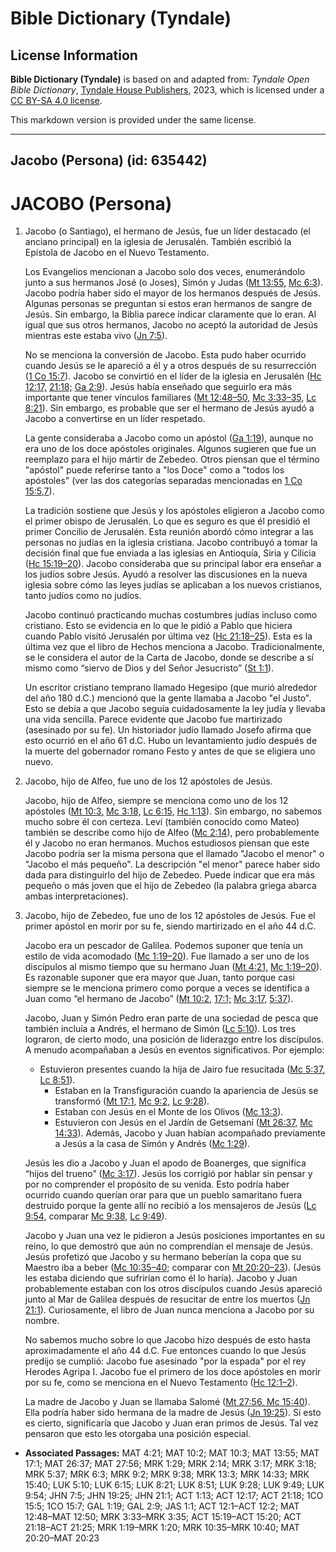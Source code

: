 # Bible Dictionary (Tyndale)

## License Information

**Bible Dictionary (Tyndale)** is based on and adapted from: _Tyndale Open Bible Dictionary_, [Tyndale House Publishers](https://tyndaleopenresources.com/), 2023, which is licensed under a [CC BY-SA 4.0 license](https://creativecommons.org/licenses/by-sa/4.0/legalcode.en).

This markdown version is provided under the same license.



--------------------------------

## Jacobo (Persona) (id: 635442)

JACOBO (Persona)
================

1. Jacobo (o Santiago), el hermano de Jesús, fue un líder destacado (el anciano principal) en la iglesia de Jerusalén. También escribió la Epístola de Jacobo en el Nuevo Testamento.

    Los Evangelios mencionan a Jacobo solo dos veces, enumerándolo junto a sus hermanos José (o Joses), Simón y Judas ([Mt 13:55,](https://ref.ly/Matt13:55) [Mc 6:3](https://ref.ly/Mark6:3)). Jacobo podría haber sido el mayor de los hermanos después de Jesús. Algunas personas se preguntan si estos eran hermanos de sangre de Jesús. Sin embargo, la Biblia parece indicar claramente que lo eran. Al igual que sus otros hermanos, Jacobo no aceptó la autoridad de Jesús mientras este estaba vivo ([Jn 7:5](https://ref.ly/John7:5)).

    No se menciona la conversión de Jacobo. Esta pudo haber ocurrido cuando Jesús se le apareció a él y a otros después de su resurrección ([1 Co 15:7](https://ref.ly/1Cor15:7)). Jacobo se convirtió en el líder de la iglesia en Jerusalén ([Hc 12:17,](https://ref.ly/Acts12:17) [21:18;](https://ref.ly/Acts21:18) [Ga 2:9](https://ref.ly/Gal2:9)). Jesús había enseñado que seguirlo era más importante que tener vínculos familiares ([Mt 12:48–50,](https://ref.ly/Matt12:48-Matt12:50) [Mc 3:33–35,](https://ref.ly/Mark3:33-Mark3:35) [Lc 8:21](https://ref.ly/Luke8:21)). Sin embargo, es probable que ser el hermano de Jesús ayudó a Jacobo a convertirse en un líder respetado.

    La gente consideraba a Jacobo como un apóstol ([Ga 1:19](https://ref.ly/Gal1:19)), aunque no era uno de los doce apóstoles originales. Algunos sugieren que fue un reemplazo para el hijo mártir de Zebedeo. Otros piensan que el término "apóstol" puede referirse tanto a "los Doce" como a "todos los apóstoles" (ver las dos categorías separadas mencionadas en [1 Co 15:5](https://ref.ly/1Cor15:5),[7](https://ref.ly/1Cor15:7)).

    La tradición sostiene que Jesús y los apóstoles eligieron a Jacobo como el primer obispo de Jerusalén. Lo que es seguro es que él presidió el primer Concilio de Jerusalén. Esta reunión abordó cómo integrar a las personas no judías en la iglesia cristiana. Jacobo contribuyó a tomar la decisión final que fue enviada a las iglesias en Antioquía, Siria y Cilicia ([Hc 15:19–20](https://ref.ly/Acts15:19-Acts15:20)). Jacobo consideraba que su principal labor era enseñar a los judíos sobre Jesús. Ayudó a resolver las discusiones en la nueva iglesia sobre cómo las leyes judías se aplicaban a los nuevos cristianos, tanto judíos como no judíos.

    Jacobo continuó practicando muchas costumbres judías incluso como cristiano. Esto se evidencia en lo que le pidió a Pablo que hiciera cuando Pablo visitó Jerusalén por última vez ([Hc 21:18–25](https://ref.ly/Acts21:18-Acts21:25)). Esta es la última vez que el libro de Hechos menciona a Jacobo. Tradicionalmente, se le considera el autor de la Carta de Jacobo, donde se describe a sí mismo como “siervo de Dios y del Señor Jesucristo” ([St 1:1](https://ref.ly/Jas1:1)).

    Un escritor cristiano temprano llamado Hegesipo (que murió alrededor del año 180 d.C.) mencionó que la gente llamaba a Jacobo "el Justo". Esto se debía a que Jacobo seguía cuidadosamente la ley judía y llevaba una vida sencilla. Parece evidente que Jacobo fue martirizado (asesinado por su fe). Un historiador judío llamado Josefo afirma que esto ocurrió en el año 61 d.C. Hubo un levantamiento judío después de la muerte del gobernador romano Festo y antes de que se eligiera uno nuevo.

2. Jacobo, hijo de Alfeo, fue uno de los 12 apóstoles de Jesús.

    Jacobo, hijo de Alfeo, siempre se menciona como uno de los 12 apóstoles ([Mt 10:3,](https://ref.ly/Matt10:3) [Mc 3:18,](https://ref.ly/Mark3:18) [Lc 6:15,](https://ref.ly/Luke6:15) [Hc 1:13](https://ref.ly/Acts1:13)). Sin embargo, no sabemos mucho sobre él con certeza. Leví (también conocido como Mateo) también se describe como hijo de Alfeo ([Mc 2:14](https://ref.ly/Mark2:14)), pero probablemente él y Jacobo no eran hermanos. Muchos estudiosos piensan que este Jacobo podría ser la misma persona que el llamado "Jacobo el menor" o "Jacobo el más pequeño". La descripción "el menor" parece haber sido dada para distinguirlo del hijo de Zebedeo. Puede indicar que era más pequeño o más joven que el hijo de Zebedeo (la palabra griega abarca ambas interpretaciones).

3. Jacobo, hijo de Zebedeo, fue uno de los 12 apóstoles de Jesús. Fue el primer apóstol en morir por su fe, siendo martirizado en el año 44 d.C.

    Jacobo era un pescador de Galilea. Podemos suponer que tenía un estilo de vida acomodado ([Mc 1:19–20](https://ref.ly/Mark1:19-Mark1:20)). Fue llamado a ser uno de los discípulos al mismo tiempo que su hermano Juan ([Mt 4:21,](https://ref.ly/Matt4:21) [Mc 1:19–20](https://ref.ly/Mark1:19-Mark1:20)). Es razonable suponer que era mayor que Juan, tanto porque casi siempre se le menciona primero como porque a veces se identifica a Juan como “el hermano de Jacobo” ([Mt 10:2,](https://ref.ly/Matt10:2) [17:1;](https://ref.ly/Matt17:1) [Mc 3:17,](https://ref.ly/Mark3:17) [5:37](https://ref.ly/Mark5:37)).

    Jacobo, Juan y Simón Pedro eran parte de una sociedad de pesca que también incluía a Andrés, el hermano de Simón ([Lc 5:10](https://ref.ly/Luke5:10)). Los tres lograron, de cierto modo, una posición de liderazgo entre los discípulos. A menudo acompañaban a Jesús en eventos significativos. Por ejemplo:

    * Estuvieron presentes cuando la hija de Jairo fue resucitada ([Mc 5:37,](https://ref.ly/Mark5:37) [Lc 8:51](https://ref.ly/Luke8:51)).
        * Estaban en la Transfiguración cuando la apariencia de Jesús se transformó ([Mt 17:1,](https://ref.ly/Matt17:1) [Mc 9:2,](https://ref.ly/Mark9:2) [Lc 9:28](https://ref.ly/Luke9:28)).
        * Estaban con Jesús en el Monte de los Olivos ([Mc 13:3](https://ref.ly/Mark13:3)).
        * Estuvieron con Jesús en el Jardín de Getsemaní ([Mt 26:37,](https://ref.ly/Matt26:37) [Mc 14:33](https://ref.ly/Mark14:33)).
        Además, Jacobo y Juan habían acompañado previamente a Jesús a la casa de Simón y Andrés ([Mc 1:29](https://ref.ly/Mark1:29)).

    Jesús les dio a Jacobo y Juan el apodo de Boanerges, que significa “hijos del trueno” ([Mc 3:17](https://ref.ly/Mark3:17)). Jesús los corrigió por hablar sin pensar y por no comprender el propósito de su venida. Esto podría haber ocurrido cuando querían orar para que un pueblo samaritano fuera destruido porque la gente allí no recibió a los mensajeros de Jesús ([Lc 9:54,](https://ref.ly/Luke9:54) comparar [Mc 9:38,](https://ref.ly/Mark9:38) [Lc 9:49](https://ref.ly/Luke9:49)).

    Jacobo y Juan una vez le pidieron a Jesús posiciones importantes en su reino, lo que demostró que aún no comprendían el mensaje de Jesús. Jesús profetizó que Jacobo y su hermano beberían la copa que su Maestro iba a beber ([Mc 10:35–40](https://ref.ly/Mark10:35-Mark10:40); comparar con [Mt 20:20–23](https://ref.ly/Matt20:20-Matt20:23)). (Jesús les estaba diciendo que sufrirían como él lo haría). Jacobo y Juan probablemente estaban con los otros discípulos cuando Jesús apareció junto al Mar de Galilea después de resucitar de entre los muertos ([Jn 21:1](https://ref.ly/John21:1)). Curiosamente, el libro de Juan nunca menciona a Jacobo por su nombre.

    No sabemos mucho sobre lo que Jacobo hizo después de esto hasta aproximadamente el año 44 d.C. Fue entonces cuando lo que Jesús predijo se cumplió: Jacobo fue asesinado "por la espada" por el rey Herodes Agripa I. Jacobo fue el primero de los doce apóstoles en morir por su fe, como se menciona en el Nuevo Testamento ([Hc 12:1–2](https://ref.ly/Acts12:1-Acts12:2)).

    La madre de Jacobo y Juan se llamaba Salomé ([Mt 27:56, Mc 15:40](https://ref.ly/Mark15:40)). Ella podría haber sido hermana de la madre de Jesús ([Jn 19:25](https://ref.ly/John19:25)). Si esto es cierto, significaría que Jacobo y Juan eran primos de Jesús. Tal vez pensaron que esto les otorgaba una posición especial.

* **Associated Passages:** MAT 4:21; MAT 10:2; MAT 10:3; MAT 13:55; MAT 17:1; MAT 26:37; MAT 27:56; MRK 1:29; MRK 2:14; MRK 3:17; MRK 3:18; MRK 5:37; MRK 6:3; MRK 9:2; MRK 9:38; MRK 13:3; MRK 14:33; MRK 15:40; LUK 5:10; LUK 6:15; LUK 8:21; LUK 8:51; LUK 9:28; LUK 9:49; LUK 9:54; JHN 7:5; JHN 19:25; JHN 21:1; ACT 1:13; ACT 12:17; ACT 21:18; 1CO 15:5; 1CO 15:7; GAL 1:19; GAL 2:9; JAS 1:1; ACT 12:1–ACT 12:2; MAT 12:48–MAT 12:50; MRK 3:33–MRK 3:35; ACT 15:19–ACT 15:20; ACT 21:18–ACT 21:25; MRK 1:19–MRK 1:20; MRK 10:35–MRK 10:40; MAT 20:20–MAT 20:23

